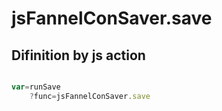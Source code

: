 # jsFannelConSaver.save

## Difinition by js action

```js.js

var=runSave
	?func=jsFannelConSaver.save

```



